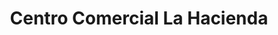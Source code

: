 ---
title: "Centro Comercial La Hacienda"
url: /caracas/centro-comercial-la-hacienda/
shop: Einkaufszentrum
---